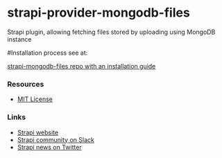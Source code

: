 # strapi-provider-mongodb-files

Strapi plugin, allowing fetching files stored by uploading using MongoDB instance 

#Installation process see at: 

[strapi-mongodb-files repo with an installation guide](https://github.com/AHgPuK/strapi-mongodb-files#readme)

### Resources

- [MIT License](LICENSE.md)

### Links

- [Strapi website](http://strapi.io/)
- [Strapi community on Slack](http://slack.strapi.io)
- [Strapi news on Twitter](https://twitter.com/strapijs)
